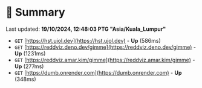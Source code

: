 # 📖 Summary
Last updated: **19/10/2024, 12:48:03 PTG "Asia/Kuala_Lumpur"**

- `GET` [https://hst.ujol.dev](https://hst.ujol.dev) - **Up** (586ms)
- `GET` [https://reddviz.deno.dev/gimme](https://reddviz.deno.dev/gimme) - **Up** (1231ms)
- `GET` [https://reddviz.amar.kim/gimme](https://reddviz.amar.kim/gimme) - **Up** (277ms)
- `GET` [https://dumb.onrender.com](https://dumb.onrender.com) - **Up** (348ms)
